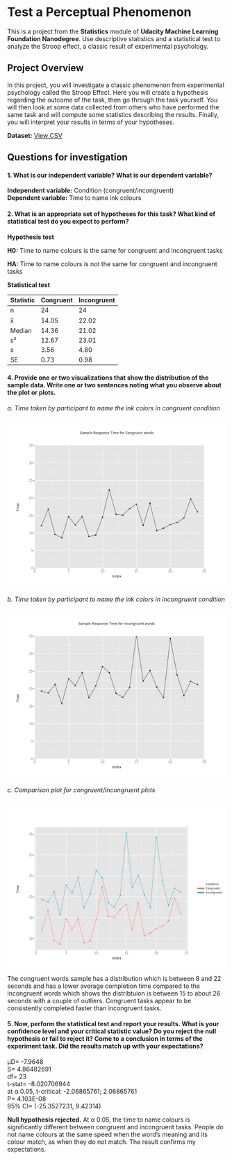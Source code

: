 # Test a Perceptual Phenomenon
This is a project from the **Statistics** module of **Udacity Machine Learning Foundation Nanodegree**. Use descriptive statistics and a statistical test to analyze the Stroop effect, a classic result of experimental psychology.

## Project Overview 
In this project, you will investigate a classic phenomenon from experimental psychology called the Stroop Effect. Here you will create a hypothesis regarding the outcome of the task, then go through the task yourself. You will then look at some data collected from others who have performed the same task and will compute some statistics describing the results. Finally, you will interpret your results in terms of your hypotheses.

**Dataset:** [View CSV](./stroopdata.csv)

## Questions for investigation
#### 1. What is our independent variable? What is our dependent variable?
**Independent variable:** Condition (congruent/incongruent)    
**Dependent variable:** Time to name ink colours
#### 2. What is an appropriate set of hypotheses for this task? What kind of statistical test do you expect to perform?
**Hypothesis test**

**H0:** Time to name colours is the same for congruent and incongruent tasks

**HA:** Time to name colours is not the same for congruent and incongruent tasks

**Statistical test**

| **Statistic** | **Congruent** | **Incongruent** |
| ------------- | ------------- | ------------- |
| n  | 24 | 24 |
| x̅  | 14.05 | 22.02 |
| Median | 14.36 | 21.02 |
| s² | 12.67 | 23.01 |
| s | 3.56 | 4.80 |
| SE | 0.73 | 0.98 |
#### 4. Provide one or two visualizations that show the distribution of the sample data. Write one or two sentences noting what you observe about the plot or plots.
###### a. Time taken by participant to name the ink colors in congruent condition
![Screenshot](./congruent.png)
###### b. Time taken by participant to name the ink colors in incongruent condition
![Screenshot](./incongruent.png)
###### c. Comparison plot for congruent/incongruent plots
![Screenshot](./comparison_plot.png)

The congruent words sample has a distribution which is between 8 and 22 seconds and has a lower average completion time compared to the incongruent words which shows the distribtuion is between 15 to about 26 seconds with a couple of outliers. Congruent tasks appear to be consistently completed faster than incongruent tasks.
#### 5. Now, perform the statistical test and report your results. What is your confidence level and your critical statistic value? Do you reject the null hypothesis or fail to reject it? Come to a conclusion in terms of the experiment task. Did the results match up with your expectations?

µD= -7.9648    
S= 4.86482691    
df= 23    
t-stat= -8.020706944    
at α 0.05, t-critical: -2.06865761; 2.06865761    
P= 4.103E-08    
95% CI= (-25.3527231, 9.42314)

**Null hypothesis rejected.** At α 0.05, the time to name colours is significantly different between congruent and incongruent tasks. People do not name colours at the same speed when the word’s meaning and its colour match, as when they do not match. The result confirms my expectations. 
